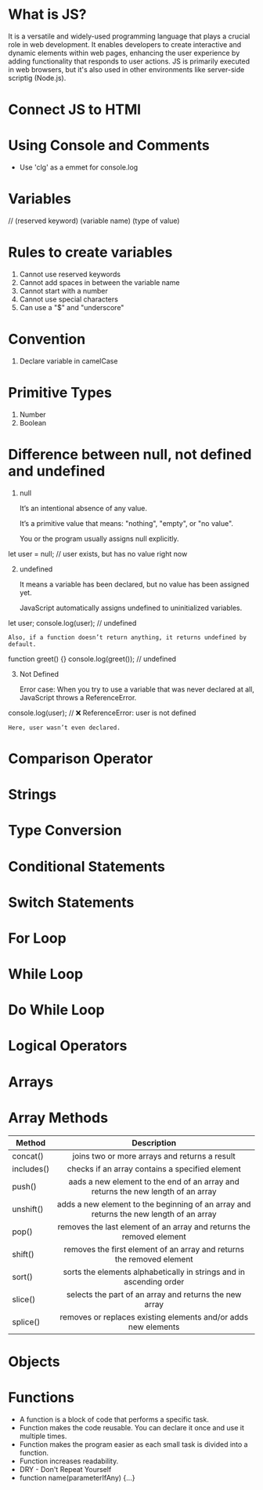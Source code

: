 # What is JS?

It is a versatile and widely-used programming language that plays a crucial role in web development. It enables developers to create interactive and dynamic elements within web pages, enhancing the user experience by adding functionality that responds to user actions. JS is primarily executed in web browsers, but it's also used in other environments like server-side scriptig (Node.js).

# Connect JS to HTMl

# Using Console and Comments

- Use 'clg' as a emmet for console.log

# Variables

// (reserved keyword) (variable name) (type of value)

# Rules to create variables

1. Cannot use reserved keywords
2. Cannot add spaces in between the variable name
3. Cannot start with a number
4. Cannot use special characters
5. Can use a "$" and "underscore"

# Convention

1. Declare variable in camelCase

# Primitive Types

1. Number
2. Boolean

# Difference between null, not defined and undefined

1. null

   It’s an intentional absence of any value.

   It’s a primitive value that means: "nothing", "empty", or "no value".

   You or the program usually assigns null explicitly.

let user = null;
// user exists, but has no value right now

2. undefined

   It means a variable has been declared, but no value has been assigned yet.

   JavaScript automatically assigns undefined to uninitialized variables.

let user;
console.log(user); // undefined

    Also, if a function doesn’t return anything, it returns undefined by default.

function greet() {}
console.log(greet()); // undefined

3. Not Defined

   Error case: When you try to use a variable that was never declared at all, JavaScript throws a ReferenceError.

console.log(user);
// ❌ ReferenceError: user is not defined

    Here, user wasn’t even declared.

# Comparison Operator

# Strings

# Type Conversion

# Conditional Statements

# Switch Statements

# For Loop

# While Loop

# Do While Loop

# Logical Operators

# Arrays

# Array Methods

| Method     |                                      Description                                       |
| ---------- | :------------------------------------------------------------------------------------: |
| concat()   |                     joins two or more arrays and returns a result                      |
| includes() |                    checks if an array contains a specified element                     |
| push()     |    aads a new element to the end of an array and returns the new length of an array    |
| unshift()  | adds a new element to the beginning of an array and returns the new length of an array |
| pop()      |          removes the last element of an array and returns the removed element          |
| shift()    |         removes the first element of an array and returns the removed element          |
| sort()     |          sorts the elements alphabetically in strings and in ascending order           |
| slice()    |                 selects the part of an array and returns the new array                 |
| splice()   |             removes or replaces existing elements and/or adds new elements             |

# Objects

# Functions

- A function is a block of code that performs a specific task.
- Function makes the code reusable. You can declare it once and use it multiple times.
- Function makes the program easier as each small task is divided into a function.
- Function increases readability.
- DRY - Don't Repeat Yourself
- function name(parameterIfAny) {...}
